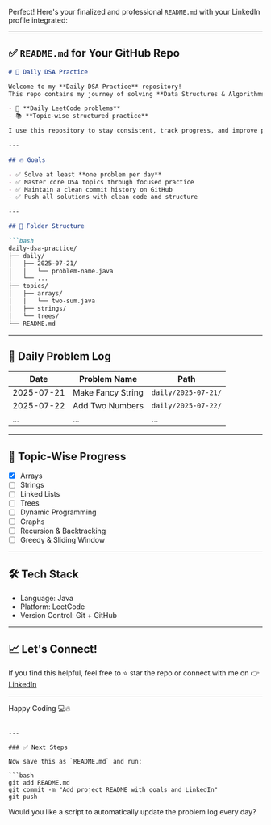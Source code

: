 Perfect! Here's your finalized and professional `README.md` with your LinkedIn profile integrated:

---

## ✅ `README.md` for Your GitHub Repo

````markdown
# 🧠 Daily DSA Practice

Welcome to my **Daily DSA Practice** repository!  
This repo contains my journey of solving **Data Structures & Algorithms** problems through:

- 📅 **Daily LeetCode problems**
- 📚 **Topic-wise structured practice**

I use this repository to stay consistent, track progress, and improve problem-solving skills for interviews and beyond.

---

## 🔥 Goals

- ✅ Solve at least **one problem per day**
- ✅ Master core DSA topics through focused practice
- ✅ Maintain a clean commit history on GitHub
- ✅ Push all solutions with clean code and structure

---

## 📁 Folder Structure

```bash
daily-dsa-practice/
├── daily/
│   ├── 2025-07-21/
│   │   └── problem-name.java
│   └── ...
├── topics/
│   ├── arrays/
│   │   └── two-sum.java
│   ├── strings/
│   └── trees/
└── README.md
````

---

## 📅 Daily Problem Log

| Date       | Problem Name      | Path                |
| ---------- | ----------------- | ------------------- |
| 2025-07-21 | Make Fancy String | `daily/2025-07-21/` |
| 2025-07-22 | Add Two Numbers   | `daily/2025-07-22/` |
| ...        | ...               | ...                 |

---

## 📘 Topic-Wise Progress

* [x] Arrays
* [ ] Strings
* [ ] Linked Lists
* [ ] Trees
* [ ] Dynamic Programming
* [ ] Graphs
* [ ] Recursion & Backtracking
* [ ] Greedy & Sliding Window

---

## 🛠️ Tech Stack

* Language: Java
* Platform: LeetCode
* Version Control: Git + GitHub

---

## 📈 Let's Connect!

If you find this helpful, feel free to ⭐️ star the repo or connect with me on
👉 [LinkedIn](https://www.linkedin.com/in/shivammjha/)

---

Happy Coding 💻🔥

````

---

### ✅ Next Steps

Now save this as `README.md` and run:

```bash
git add README.md
git commit -m "Add project README with goals and LinkedIn"
git push
````

Would you like a script to automatically update the problem log every day?
